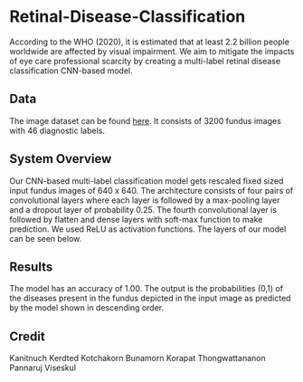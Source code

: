 # Retinal-Disease-Classification

According to the WHO (2020), it is estimated that at least 2.2 billion people worldwide are affected by visual impairment. We aim to mitigate the impacts of 
eye care professional scarcity by creating a multi-label retinal disease classification CNN-based model.

## Data

The image dataset can be found [here](https://www.kaggle.com/andrewmvd/retinal-disease-classification). It consists of 3200 fundus images with 46 diagnostic labels.

## System Overview

Our CNN-based multi-label classification model gets rescaled fixed sized input fundus images of 640 x 640. The architecture consists of four pairs of convolutional
layers where each layer is followed by a max-pooling layer and a dropout layer of probability 0.25. The fourth convolutional layer is followed by flatten and
dense layers with soft-max function to make prediction. We used ReLU as activation functions. The layers of our model can be seen below. 

## Results 

The model has an accuracy of 1.00. The output is the probabilities (0,1) of the diseases present in the fundus depicted in the input image as predicted by 
the model shown in descending order.

## Credit

Kanitnuch Kerdted
Kotchakorn Bunamorn
Korapat Thongwattananon
Pannaruj Viseskul

